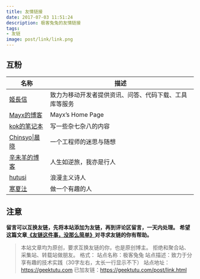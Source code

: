 ```yaml
---
title: 友情链接
date: 2017-07-03 11:51:24
description: 极客兔兔的友情链接
tags:
- 友链
image: post/link/link.png
---
```


<style> article th:first-child { width: 124px; } </style>

## 互粉

| 名称  | 描述 |
|---| ---|
| [姬長信](https://blog.isoyu.com) | 致力为移动开发者提供资讯、问答、代码下载、工具库等服务 |
| [Mayx的博客](https://mabbs.github.io) | Mayx’s Home Page |
| [kok的笔记本](https://wocai.de) | 写一些杂七杂八的内容 |
| [Chinsyo\|晨晓](https://chinsyo.com) | 一个工程师的迷思与随想 |
| [辛未羊的博客](https://panqiincs.me) | 人生如逆旅，我亦是行人 |
| [hutusi](http://hutusi.com) | 浪漫主义诗人 |
| [寒夏汢](https://hanxiatu.com) | 做一个有趣的人 | 

## 注意

**留言可以互换友链，先将本站添加为友链，再到评论区留言，一天内处理。**
**希望这篇文章[《友链这件事，没那么简单》](https://geektutu.com/post/blog-experience-5.html)对寻求友链的你有帮助。**

> 本站文章均为原创，要求互换友链的你，也是原创博主。
> 拒绝和聚合站、采集站、转载站做朋友。
> 格式：
> 站点名称：极客兔兔
> 站点描述：致力于分享有趣的技术实践（30字左右，太长一行显示不下）
> 站点地址：https://geektutu.com
> 已加友链：https://geektutu.com/post/link.html

<br>
<br>
